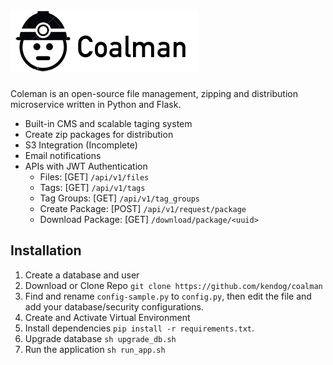 ![Coalman](https://github.com/kendog/coalman/blob/master/application/static/images/logo-medium.png)
=========

Coleman is an open-source file management, zipping and distribution microservice written in Python and Flask.

* Built-in CMS and scalable taging system
* Create zip packages for distribution
* S3 Integration (Incomplete)
* Email notifications
* APIs with JWT Authentication
  * Files: [GET] `/api/v1/files`
  * Tags: [GET] `/api/v1/tags`
  * Tag Groups: [GET] `/api/v1/tag_groups`
  * Create Package: [POST] `/api/v1/request/package`
  * Download Package: [GET] `/download/package/<uuid>`


Installation
------------
1. Create a database and user
2. Download or Clone Repo `git clone https://github.com/kendog/coalman`
3. Find and rename `config-sample.py` to `config.py`, then edit the file and add your database/security configurations.
4. Create and Activate Virtual Environment
5. Install dependencies `pip install -r requirements.txt`.
6. Upgrade database `sh upgrade_db.sh`
7. Run the application `sh run_app.sh`
